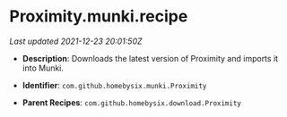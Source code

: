 # Proximity.munki.recipe

_Last updated 2021-12-23 20:01:50Z_

- **Description**: Downloads the latest version of Proximity and imports it into Munki.

- **Identifier**: `com.github.homebysix.munki.Proximity`

- **Parent Recipes**: `com.github.homebysix.download.Proximity`
